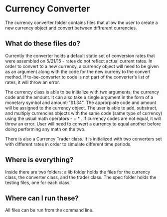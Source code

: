 # Currency Converter
The currency converter folder contains files that allow the user to create a new currency object and convert between diffrerent currencies.

What do these files do?
-----------------------
Currently the converter holds a default static set of conversion rates that were assembled on 5/21/15 - rates do not reflect actual current rates. In order to convert to a new currency, a currency object will need to be given as an argument along with the code for the new curreny to the convert method. If to-be-converter to code is not part of the converter's list of rates, it will throw an error.

The currency class is able to be initialize with two arguments, the currency code and the amount. It can also take a single argument in the form of a monetary symbol and amount-"$1.34". The approrpiate code and amount will be assigned to the currency object.  The user is able to add, substract, and multiply currencies objects with the same code (same type of currency) using the usual math operators - + * . If currency codes are not equal, it will throw an error. User will need to convert a currency to equal another before doing performing any math on the two.

There is also a Currency Trader class. It is initialized with two converters set with different rates in order to simulate different time periods.

Where is everything?
-------------------------
Inside there are two folders; a lib folder holds the files for the currency class, the converter class, and the trader class. The spec folder holds the testing files, one for each class.


Where can I run these?
-----------------------
All files can be run from the command line.
